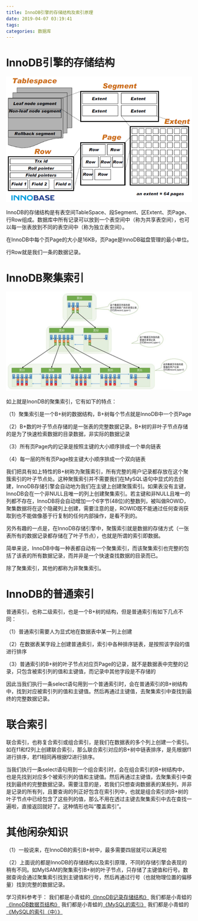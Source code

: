 ```yaml
---
title: InnoDB引擎的存储结构及索引原理
date: 2019-04-07 03:19:41
tags:
categories: 数据库
---
```


# InnoDB引擎的存储结构

![](/images/mysql_innodb_1_1.png)

InnoDB的存储结构是有表空间TableSpace、段Segment、区Extent、页Page、行Row组成。数据库中所有记录可以放到一个表空间中（称为共享表空间），也可以每一张表放到不同的表空间中（称为独立表空间）。

在InnoDB中每个页Page的大小是16KB，页Page是InnoDB磁盘管理的最小单位。

行Row就是我们一条的数据记录。

# InnoDB聚集索引

![](/images/mysql_innodb_1_2.png)

如上就是InonDB的聚集索引，它有如下的特点：

（1）聚集索引是一个B+树的数据结构，B+树每个节点就是InnoDB中一个页Page

（2）B+数的叶子节点存储的是一张表的完整数据记录。B+树的非叶子节点存储的是为了快速检索数据的目录数据，非实际的数据记录

（3）所有页Page内的记录是按照主键的大小顺序排成一个单向链表

（4）每一层的所有页Page按主键大小顺序排成一个双向链表

我们把具有如上特性的B+树称为聚簇索引，所有完整的用户记录都存放在这个聚簇索引的叶子节点处。这种聚簇索引并不需要我们在MySQL语句中显式的去创建，InnoDB存储引擎会自动地为我们在主键上创建聚簇索引。如果表没有主键，InnoDB会在一个非NULL且唯一的列上创建聚集索引。若主键和非NULL且唯一的列都不存在，InnoDB将会自动增加一个6字节(48位)的整数列，被叫做ROWID，聚集数据将在这个隐藏列上创建，需要注意的是，ROWID既不能通过任何查询获取到也不能做像基于行复制的任何内部操作，是看不到的。

另外有趣的一点是，在InnoDB存储引擎中，聚簇索引就是数据的存储方式（一张表所有的数据记录都存储在了叶子节点），也就是所谓的索引即数据。

简单来说，InnoDB中每一种表都自动有一个聚集索引，而该聚集索引也完整的包括了该表的所有数据记录，而并非是一个快速查找数据的目录而已。

除了聚集索引，其他的都称为非聚集索引。

# InnoDB的普通索引

普通索引，也称二级索引，也是一个B+树的结构，但是普通索引有如下几点不同：

（1）普通索引需要人为显式地在数据表中某一列上创建

（2）在数据表某字段上创建普通索引，索引中各种排序链表，是按照该字段的值进行排序

（3）普通索引的B+树的叶子节点对应页Page的记录，就不是数据表中完整的记录，只包含被索引列的值和主键值，而记录中其他字段是不存储的

因此当我们执行一条select语句用到一个普通索引时，会在普通索引的B+树结构中，找到对应被索引列的值和主键值。然后再通过主键值，去聚集索引中查找到最终的完整数据记录。

# 联合索引

联合索引，也称复合索引或组合索引，是我们在数据表的多个列上创建一个索引。如在f1和f2列上创建联合索引，那么联合索引对应的B+树中链表排序，是先根据f1进行排序，若f1相同再根据f2进行排序。

当我们执行一条select语句用到一个组合索引时，会在组合索引的B+树结构中，也是先找到对应多个被索引列的值和主键值。然后再通过主键值，去聚集索引中查找到最终的完整数据记录。需要注意的是，若我们只想查询数据表的某些列，并非是记录的所有列，且要查询的列正好包含在索引列中，也就是组合索引的B+树的叶子节点中已经包含了这些列的值，那么不用在透过主键去聚集索引中去在查找一遍啦，直接返回就好了。这种情形也叫“覆盖索引”。

# 其他闲杂知识

（1）一般说来，在InnoDB的索引B+树中，最多需要四层就可以满足啦

（2）上面说的都是InnoDB的存储结构以及索引原理，不同的存储引擎会表现的稍有不同。如MyISAM的聚集索引B+树的叶子节点，只存储了主键值和行号。数据查询会通过聚集索引找到主键值和行号，然后再通过行号（也就物理位置的偏移量）找到完整的数据记录。

学习资料参考于：
我们都是小青蛙的[《InnoDB记录存储结构》]( https://mp.weixin.qq.com/s/vtIHUlR92GQVG6UW74PEqQ)
我们都是小青蛙的[《InnoDB数据页结构》]( https://mp.weixin.qq.com/s/GYRuFhty5gDLAmDXw7AluA)
我们都是小青蛙的[《MySQL的索引》]( https://mp.weixin.qq.com/s/9gloKNtZrYlGsBODCckQrw)
我们都是小青蛙的[《MySQL的索引（中）》]( https://mp.weixin.qq.com/s/ktEBA03Kip4bYYkp2ktiIQ)
